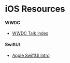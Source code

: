# iOS Resources
#### WWDC
* [WWDC Talk Index](https://nonstrict.eu/wwdcindex/)
#### SwiftUI
* [Apple SwiftUI Intro](https://developer.apple.com/tutorials/swiftui/)

